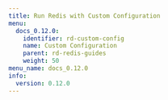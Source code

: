 ```yaml
---
title: Run Redis with Custom Configuration
menu:
  docs_0.12.0:
    identifier: rd-custom-config
    name: Custom Configuration
    parent: rd-redis-guides
    weight: 50
menu_name: docs_0.12.0
info:
  version: 0.12.0
---
```


